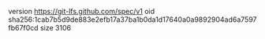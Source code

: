 version https://git-lfs.github.com/spec/v1
oid sha256:1cab7b5d9de883e2efb17a37ba1b0da1d17640a0a9892904ad6a7597fb67f0cd
size 3106
